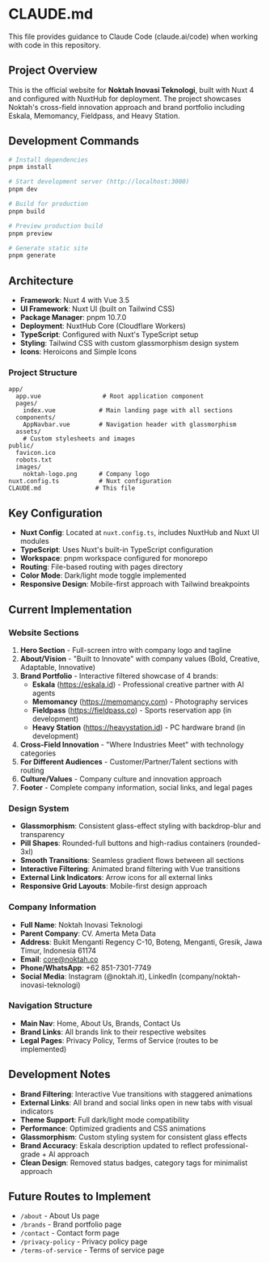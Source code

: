 # CLAUDE.md

This file provides guidance to Claude Code (claude.ai/code) when working with code in this repository.

## Project Overview

This is the official website for **Noktah Inovasi Teknologi**, built with Nuxt 4 and configured with NuxtHub for deployment. The project showcases Noktah's cross-field innovation approach and brand portfolio including Eskala, Memomancy, Fieldpass, and Heavy Station.

## Development Commands

```bash
# Install dependencies
pnpm install

# Start development server (http://localhost:3000)
pnpm dev

# Build for production
pnpm build

# Preview production build
pnpm preview

# Generate static site
pnpm generate
```

## Architecture

- **Framework**: Nuxt 4 with Vue 3.5
- **UI Framework**: Nuxt UI (built on Tailwind CSS)
- **Package Manager**: pnpm 10.7.0
- **Deployment**: NuxtHub Core (Cloudflare Workers)
- **TypeScript**: Configured with Nuxt's TypeScript setup
- **Styling**: Tailwind CSS with custom glassmorphism design system
- **Icons**: Heroicons and Simple Icons

### Project Structure

```
app/
  app.vue                 # Root application component
  pages/
    index.vue            # Main landing page with all sections
  components/
    AppNavbar.vue        # Navigation header with glassmorphism
  assets/
    # Custom stylesheets and images
public/
  favicon.ico
  robots.txt
  images/
    noktah-logo.png      # Company logo
nuxt.config.ts           # Nuxt configuration
CLAUDE.md               # This file
```

## Key Configuration

- **Nuxt Config**: Located at `nuxt.config.ts`, includes NuxtHub and Nuxt UI modules
- **TypeScript**: Uses Nuxt's built-in TypeScript configuration
- **Workspace**: pnpm workspace configured for monorepo
- **Routing**: File-based routing with pages directory
- **Color Mode**: Dark/light mode toggle implemented
- **Responsive Design**: Mobile-first approach with Tailwind breakpoints

## Current Implementation

### Website Sections
1. **Hero Section** - Full-screen intro with company logo and tagline
2. **About/Vision** - "Built to Innovate" with company values (Bold, Creative, Adaptable, Innovative)
3. **Brand Portfolio** - Interactive filtered showcase of 4 brands:
   - **Eskala** (https://eskala.id) - Professional creative partner with AI agents
   - **Memomancy** (https://memomancy.com) - Photography services
   - **Fieldpass** (https://fieldpass.co) - Sports reservation app (in development)
   - **Heavy Station** (https://heavystation.id) - PC hardware brand (in development)
4. **Cross-Field Innovation** - "Where Industries Meet" with technology categories
5. **For Different Audiences** - Customer/Partner/Talent sections with routing
6. **Culture/Values** - Company culture and innovation approach
7. **Footer** - Complete company information, social links, and legal pages

### Design System
- **Glassmorphism**: Consistent glass-effect styling with backdrop-blur and transparency
- **Pill Shapes**: Rounded-full buttons and high-radius containers (rounded-3xl)
- **Smooth Transitions**: Seamless gradient flows between all sections
- **Interactive Filtering**: Animated brand filtering with Vue transitions
- **External Link Indicators**: Arrow icons for all external links
- **Responsive Grid Layouts**: Mobile-first design approach

### Company Information
- **Full Name**: Noktah Inovasi Teknologi
- **Parent Company**: CV. Amerta Meta Data
- **Address**: Bukit Menganti Regency C-10, Boteng, Menganti, Gresik, Jawa Timur, Indonesia 61174
- **Email**: core@noktah.co
- **Phone/WhatsApp**: +62 851-7301-7749
- **Social Media**: Instagram (@noktah.it), LinkedIn (company/noktah-inovasi-teknologi)

### Navigation Structure
- **Main Nav**: Home, About Us, Brands, Contact Us
- **Brand Links**: All brands link to their respective websites
- **Legal Pages**: Privacy Policy, Terms of Service (routes to be implemented)

## Development Notes

- **Brand Filtering**: Interactive Vue transitions with staggered animations
- **External Links**: All brand and social links open in new tabs with visual indicators
- **Theme Support**: Full dark/light mode compatibility
- **Performance**: Optimized gradients and CSS animations
- **Glassmorphism**: Custom styling system for consistent glass effects
- **Brand Accuracy**: Eskala description updated to reflect professional-grade + AI approach
- **Clean Design**: Removed status badges, category tags for minimalist approach

## Future Routes to Implement
- `/about` - About Us page
- `/brands` - Brand portfolio page
- `/contact` - Contact form page
- `/privacy-policy` - Privacy policy page
- `/terms-of-service` - Terms of service page